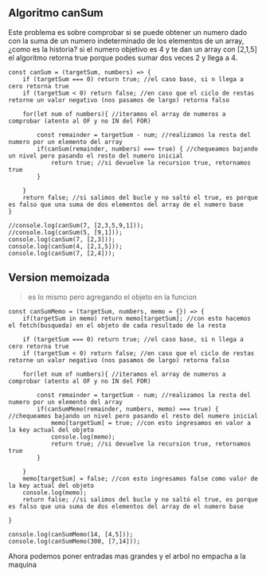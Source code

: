 ## Algoritmo canSum

Este problema es sobre comprobar si se puede obtener un numero dado con la suma de un numero indeterminado 
de los elementos de un array, ¿como es la historia? si el numero objetivo es 4 y te dan un array con [2,1,5]
el algoritmo retorna true porque podes sumar dos veces 2 y llega a 4.

```
const canSum = (targetSum, numbers) => {
    if (targetSum === 0) return true; //el caso base, si n llega a cero retorna true
    if (targetSum < 0) return false; //en caso que el ciclo de restas retorne un valor negativo (nos pasamos de largo) retorna falso

    for(let num of numbers){ //iteramos el array de numeros a comprobar (atento al OF y no IN del FOR)
        
        const remainder = targetSum - num; //realizamos la resta del numero por un elemento del array
        if(canSum(remainder, numbers) === true) { //chequeamos bajando un nivel pero pasando el resto del numero inicial
            return true; //si devuelve la recursion true, retornamos true
        }
        
    }
    return false; //si salimos del bucle y no saltó el true, es porque es falso que una suma de dos elementos del array de el numero base
}

//console.log(canSum(7, [2,3,5,9,1]));
//console.log(canSum(5, [9,1]));
console.log(canSum(7, [2,3]));
console.log(canSum(4, [2,1,5]));
console.log(canSum(7, [2,4]));

```

## Version memoizada

>es lo mismo pero agregando el objeto en la funcion

```
const canSumMemo = (targetSum, numbers, memo = {}) => {
    if(targetSum in memo) return memo[targetSum]; //con esto hacemos el fetch(busqueda) en el objeto de cada resultado de la resta

    if (targetSum === 0) return true; //el caso base, si n llega a cero retorna true
    if (targetSum < 0) return false; //en caso que el ciclo de restas retorne un valor negativo (nos pasamos de largo) retorna falso

    for(let num of numbers){ //iteramos el array de numeros a comprobar (atento al OF y no IN del FOR)
        
        const remainder = targetSum - num; //realizamos la resta del numero por un elemento del array
        if(canSumMemo(remainder, numbers, memo) === true) { //chequeamos bajando un nivel pero pasando el resto del numero inicial
            memo[targetSum] = true; //con esto ingresamos en valor a la key actual del objeto
            console.log(memo);
            return true; //si devuelve la recursion true, retornamos true
        }
        
    }
    memo[targetSum] = false; //con esto ingresamos false como valor de la key actual del objeto
    console.log(memo);
    return false; //si salimos del bucle y no saltó el true, es porque es falso que una suma de dos elementos del array de el numero base
    
}

console.log(canSumMemo(14, [4,5]));
console.log(canSumMemo(300, [7,14]));
```

Ahora podemos poner entradas mas grandes y el arbol no empacha a la maquina

